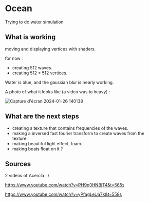 # Ocean
 Trying to do water simulation

## What is working
moving and displaying vertices with shaders.
  
for now :
- creating 512 waves.
- creating 512 * 512 vertices.

Water is blue, and the gaussian blur is nearly working.

A photo of what it looks like (a video was to heavy) :

![Capture d'écran 2024-01-26 140138](https://github.com/RemiCazoulat/Ocean-simulation/assets/61828714/9a0f32f2-edec-4012-b028-5a0177da4356)




## What are the next steps
- creating a texture that contains frequencies of the waves.
- making a inversed fast fourier transform to create waves from the texture.
- making beautiful light effect, foam...
- making boats float on it ?
## Sources
2 videos of Acerola : \

https://www.youtube.com/watch?v=PH9q0HNBjT4&t=565s

https://www.youtube.com/watch?v=yPfagLeUa7k&t=558s
